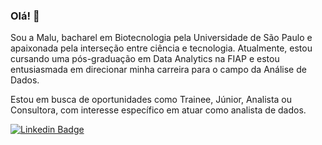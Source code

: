 ### Olá! 👋

Sou a Malu, bacharel em Biotecnologia pela Universidade de São Paulo e apaixonada pela interseção entre ciência e tecnologia. Atualmente, estou cursando uma pós-graduação em Data Analytics na FIAP e estou entusiasmada em direcionar minha carreira para o campo da Análise de Dados.

Estou em busca de oportunidades como Trainee, Júnior, Analista ou Consultora, com interesse específico em atuar como analista de dados.

[![Linkedin Badge](https://img.shields.io/badge/-LinkedIn-blue?style=flat-square&logo=Linkedin&logoColor=white&link=https://www.linkedin.com/in/marialuisamartinsb/)](https://www.linkedin.com/in/marialuisamartinsb/)

